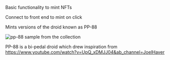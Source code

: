 Basic functionality to mint NFTs

Connect to front end to mint on click

Mints versions of the droid known as PP-88

![pp-88 sample from the collection](https://gateway.pinata.cloud/ipfs/QmNrLeroFiptyqVjSgLzCS7RQTMy6bVH4eMj1a8yXdGYR4/29.png "PP-29")

PP-88 is a bi-pedal droid which drew inspiration from https://www.youtube.com/watch?v=UpQ_xDMJJ04&ab_channel=JoelHaver
